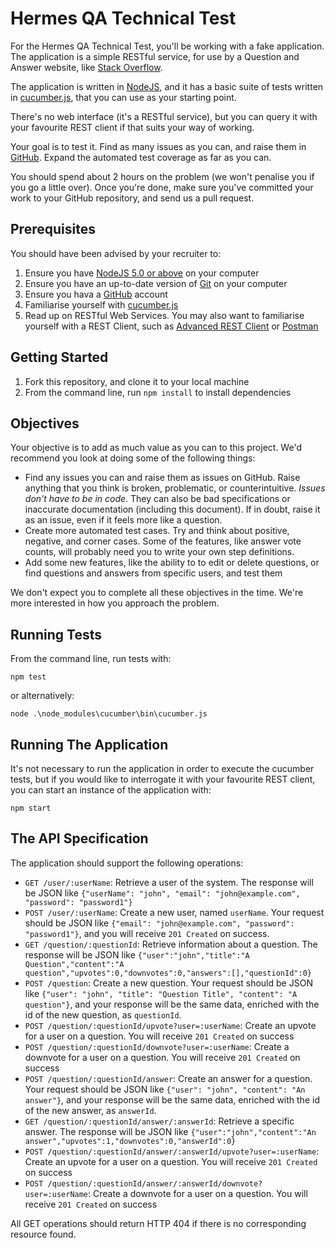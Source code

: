 Hermes QA Technical Test
========================

For the Hermes QA Technical Test, you'll be working with a fake application. The application is a simple RESTful service, for use by
a Question and Answer website, like [Stack Overflow](http://stackoverflow.com/).

The application is written in [NodeJS](https://nodejs.org), and it has a basic suite of tests written in [cucumber.js](https://github.com/cucumber/cucumber-js), that you can use as your starting point.

There's no web interface (it's a RESTful service), but you can query it with your favourite REST client if that suits your way of working.

Your goal is to test it. Find as many issues as you can, and raise them in [GitHub](https://github.com/). Expand the automated test coverage as far as you can.

You should spend about 2 hours on the problem (we won't penalise you if you go a little over). Once you're done, make sure you've
committed your work to your GitHub repository, and send us a pull request.

Prerequisites
-------------

You should have been advised by your recruiter to:

1. Ensure you have  [NodeJS 5.0 or above](https://nodejs.org) on your computer
2. Ensure you have an up-to-date version of [Git](https://git-scm.com/downloads) on your computer
3. Ensure you hava a [GitHub](https://github.com) account
4. Familiarise yourself with [cucumber.js](https://github.com/cucumber/cucumber-js)
5. Read up on RESTful Web Services. You may also want to familiarise yourself with a REST Client, such as
   [Advanced REST Client](https://chrome.google.com/webstore/detail/advanced-rest-client/hgmloofddffdnphfgcellkdfbfbjeloo) or [Postman](https://www.getpostman.com/)

Getting Started
---------------

1. Fork this repository, and clone it to your local machine
2. From the command line, run `npm install` to install dependencies

Objectives
----------

Your objective is to add as much value as you can to this project. We'd recommend you look at doing some of the following things:

- Find any issues you can and raise them as issues on GitHub. Raise anything that you think is broken, problematic, or counterintuitive.
  _Issues don't have to be in code_. They can also be bad specifications or inaccurate documentation (including this document). If in doubt, raise it as
  an issue, even if it feels more like a question.
- Create more automated test cases. Try and think about positive, negative, and corner cases. Some of the features, like answer
  vote counts, will probably need you to write your own step definitions.
- Add some new features, like the ability to to edit or delete questions, or find questions and answers from specific users, and test them

We don't expect you to complete all these objectives in the time. We're more interested in how you approach the problem.

Running Tests
-------------

From the command line, run tests with:

```
npm test
```

or alternatively:

```
node .\node_modules\cucumber\bin\cucumber.js
```

Running The Application
-----------------------

It's not necessary to run the application in order to execute the cucumber tests, but if you would like to interrogate it with your favourite REST client,
you can start an instance of the application with:

```
npm start
```

The API Specification
-------

The application should support the following operations:

- `GET /user/:userName`: Retrieve a user of the system. The response will be JSON like `{"userName": "john", "email": "john@example.com", "password": "password1"}`
- `POST /user/:userName`: Create a new user, named `userName`. Your request should be JSON like `{"email": "john@example.com", "password": "password1"}`, and you will receive `201 Created` on success.
- `GET /question/:questionId`: Retrieve information about a question. The response will be JSON like
  `{"user":"john","title":"A Question","content":"A question","upvotes":0,"downvotes":0,"answers":[],"questionId":0}`
- `POST /question`: Create a new question. Your request should be JSON like `{"user": "john", "title": "Question Title", "content": "A question"}`, and your response will be the same data,
  enriched with the id of the new question, as `questionId`.
- `POST /question/:questionId/upvote?user=:userName`: Create an upvote for a user on a question. You will receive `201 Created` on success
- `POST /question/:questionId/downvote?user=:userName`: Create a downvote for a user on a question. You will receive `201 Created` on success
- `POST /question/:questionId/answer`: Create an answer for a question. Your request should be JSON like `{"user": "john", "content": "An answer"}`, and your response will be the same data,
  enriched with the id of the new answer, as `answerId`.
- `GET /question/:questionId/answer/:answerId`: Retrieve a specific answer. The response will be JSON like `{"user":"john","content":"An answer","upvotes":1,"downvotes":0,"answerId":0}`
- `POST /question/:questionId/answer/:answerId/upvote?user=:userName`: Create an upvote for a user on a question. You will receive `201 Created` on success
- `POST /question/:questionId/answer/:answerId/downvote?user=:userName`: Create a downvote for a user on a question. You will receive `201 Created` on success

All GET operations should return HTTP 404 if there is no corresponding resource found.

